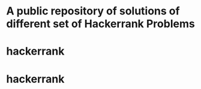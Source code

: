 <h1> A public repository of solutions of different set of Hackerrank Problems </h1>


# hackerrank
# hackerrank
